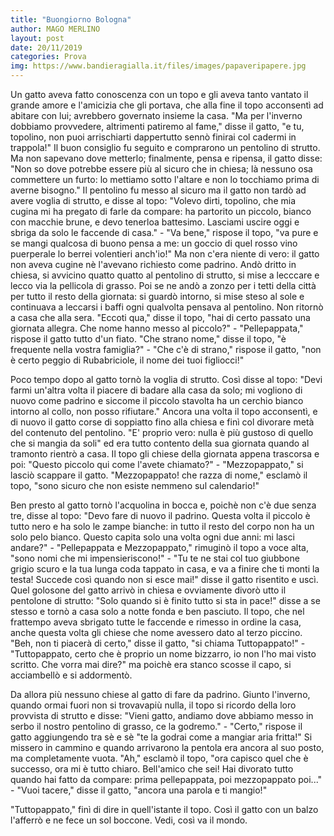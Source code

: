 ```yaml
---
title: "Buongiorno Bologna"
author: MAGO MERLINO
layout: post
date: 20/11/2019
categories: Prova
img: https://www.bandieragialla.it/files/images/papaveripapere.jpg
---
```


Un gatto aveva fatto conoscenza con un topo e gli aveva tanto vantato il grande amore e l'amicizia che gli portava, che alla fine il topo acconsentì ad abitare con lui; avrebbero governato insieme la casa. "Ma per l'inverno dobbiamo provvedere, altrimenti patiremo al fame," disse il gatto, "e tu, topolino, non puoi arrischiarti dappertutto sennò finirai col cadermi in trappola!" Il buon consiglio fu seguito e comprarono un pentolino di strutto. Ma non sapevano dove metterlo; finalmente, pensa e ripensa, il gatto disse: "Non so dove potrebbe essere più al sicuro che in chiesa; là nessuno osa commettere un furto: lo mettiamo sotto l'altare e non lo tocchiamo prima di averne bisogno." Il pentolino fu messo al sicuro ma il gatto non tardò ad avere voglia di strutto, e disse al topo: "Volevo dirti, topolino, che mia cugina mi ha pregato di farle da compare: ha partorito un piccolo, bianco con macchie brune, e devo tenerloa battesimo. Lasciami uscire oggi e sbriga da solo le faccende di casa." - "Va bene," rispose il topo, "va pure e se mangi qualcosa di buono pensa a me: un goccio di quel rosso vino puerperale lo berrei volentieri anch'io!" Ma non c'era niente di vero: il gatto non aveva cugine nè l'avevano richiesto come padrino. Andò dritto in chiesa, si avvicino quatto quatto al pentolino di strutto, si mise a lecccare e lecco via la pellicola di grasso. Poi se ne andò a zonzo per i tetti della città per tutto il resto della giornata: si guardò intorno, si mise steso al sole e continuava a leccarsi i baffi ogni qualvolta pensava al pentolino. Non ritornò a casa che alla sera. "Eccoti qua," disse il topo, "hai di certo passato una giornata allegra. Che nome hanno messo al piccolo?" - "Pellepappata," rispose il gatto tutto d'un fiato. "Che strano nome," disse il topo, "è frequente nella vostra famiglia?" - "Che c'è di strano," rispose il gatto, "non è certo peggio di Rubabriciole, il nome dei tuoi figliocci!"

Poco tempo dopo al gatto tornò la voglia di strutto. Così disse al topo: "Devi farmi un'altra volta il piacere di badare alla casa da solo; mi vogliono di nuovo come padrino e siccome il piccolo stavolta ha un cerchio bianco intorno al collo, non posso rifiutare." Ancora una volta il topo acconsentì, e di nuovo il gatto corse di soppiatto fino alla chiesa e finì col divorare metà del contenuto del pentolino. "E' proprio vero: nulla è più gustoso di quello che si mangia da soli" ed era tutto contento della sua giornata quando al tramonto rientrò a casa. Il topo gli chiese della giornata appena trascorsa e poi: "Questo piccolo qui come l'avete chiamato?" - "Mezzopappato," si lasciò scappare il gatto. "Mezzopappato! che razza di nome," esclamò il topo, "sono sicuro che non esiste nemmeno sul calendario!"

Ben presto al gatto tornò l'acquolina in bocca e, poichè non c'è due senza tre, disse al topo: "Devo fare di nuovo il padrino. Questa volta il piccolo è tutto nero e ha solo le zampe bianche: in tutto il resto del corpo non ha un solo pelo bianco. Questo capita solo una volta ogni due anni: mi lasci andare?" - "Pellepappata e Mezzopappato," rimuginò il topo a voce alta, "sono nomi che mi impensieriscono!" - "Tu te ne stai col tuo giubbone grigio scuro e la tua lunga coda tappato in casa, e va a finire che ti monti la testa! Succede così quando non si esce mai!" disse il gatto risentito e uscì. Quel golosone del gatto arrivò in chiesa e ovviamente divorò utto il pentolone di strutto: "Solo quando si è finito tutto si sta in pace!" disse a se stesso e tornò a casa solo a notte fonda e ben pasciuto. Il topo, che nel frattempo aveva sbrigato tutte le faccende e rimesso in ordine la casa, anche questa volta gli chiese che nome avessero dato al terzo piccino. "Beh, non ti piacerà di certo," disse il gatto, "si chiama Tuttopappato!" - "Tuttopappato, certo che è proprio un nome bizzarro, io non l'ho mai visto scritto. Che vorra mai dire?" ma poichè era stanco scosse il capo, si acciambellò e si addormentò.

Da allora più nessuno chiese al gatto di fare da padrino. Giunto l'inverno, quando ormai fuori non si trovavapiù nulla, il topo si ricordo della loro provvista di strutto e disse: "Vieni gatto, andiamo dove abbiamo messo in serbo il nostro pentolino di grasso, ce la godremo." - "Certo," rispose il gatto aggiungendo tra sè e sè "te la godrai come a mangiar aria fritta!" Si missero in cammino e quando arrivarono la pentola era ancora al suo posto, ma completamente vuota. "Ah," esclamò il topo, "ora capisco quel che è successo, ora mi è tutto chiaro. Bell'amico che sei! Hai divorato tutto quando hai fatto da compare: prima pellepappata, poi mezzopappato poi..." - "Vuoi tacere," disse il gatto, "ancora una parola e ti mangio!"

"Tuttopappato," finì di dire in quell'istante il topo. Così il gatto con un balzo l'afferrò e ne fece un sol boccone. Vedi, così va il mondo.


